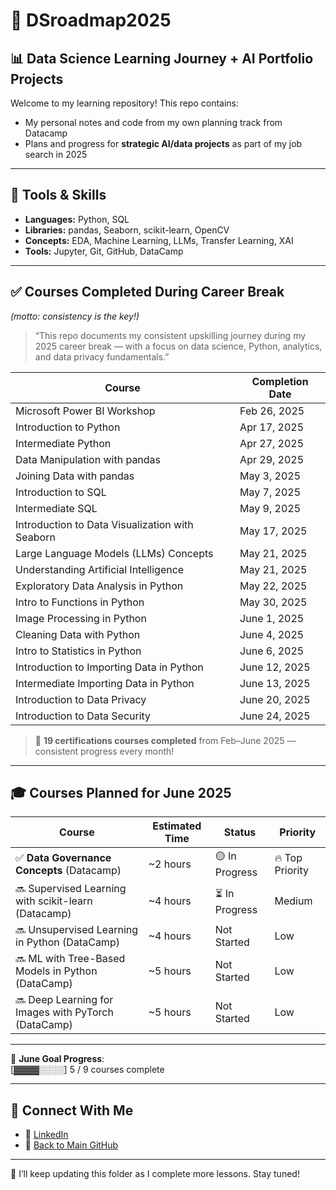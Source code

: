 # 🧭 DSroadmap2025  
## 📊 Data Science Learning Journey + AI Portfolio Projects

Welcome to my learning repository! This repo contains:

- My personal notes and code from my own planning track from Datacamp  
- Plans and progress for **strategic AI/data projects** as part of my job search in 2025

---

## 🧰 Tools & Skills  
- **Languages:** Python, SQL  
- **Libraries:** pandas, Seaborn, scikit-learn, OpenCV  
- **Concepts:** EDA, Machine Learning, LLMs, Transfer Learning, XAI  
- **Tools:** Jupyter, Git, GitHub, DataCamp

---

## ✅ Courses Completed During Career Break  
_(motto: consistency is the key!)_

> “This repo documents my consistent upskilling journey during my 2025 career break — with a focus on data science, Python, analytics, and data privacy fundamentals.”

| **Course**                                      | **Completion Date** |
|------------------------------------------------|----------------------|
| Microsoft Power BI Workshop                    | Feb 26, 2025         |
| Introduction to Python                         | Apr 17, 2025         |
| Intermediate Python                            | Apr 27, 2025         |
| Data Manipulation with pandas                  | Apr 29, 2025         |
| Joining Data with pandas                       | May 3, 2025          |
| Introduction to SQL                            | May 7, 2025          |
| Intermediate SQL                               | May 9, 2025          |
| Introduction to Data Visualization with Seaborn| May 17, 2025         |
| Large Language Models (LLMs) Concepts          | May 21, 2025         |
| Understanding Artificial Intelligence          | May 21, 2025         |
| Exploratory Data Analysis in Python            | May 22, 2025         |
| Intro to Functions in Python                   | May 30, 2025         |
| Image Processing in Python                     | June 1, 2025         |
| Cleaning Data with Python                      | June 4, 2025         |
| Intro to Statistics in Python                  | June 6, 2025         |
| Introduction to Importing Data in Python       | June 12, 2025        |
| Intermediate Importing Data in Python          | June 13, 2025        |
| Introduction to Data Privacy                   | June 20, 2025        |
| Introduction to Data Security                  | June 24, 2025        |

> 🎯 **19 certifications courses completed** from Feb–June 2025 — consistent progress every month!

---

## 🎓 Courses Planned for June 2025

| **Course**                                          | **Estimated Time** | **Status**     | **Priority**    |
| --------------------------------------------------- | ------------------ | -------------- | --------------- |
| ✅ **Data Governance Concepts** (Datacamp)          | \~2 hours         | 🟡 In Progress | 🔥 Top Priority |
| 🔜 Supervised Learning with scikit-learn (Datacamp) | \~4 hours          | ⏳ In Progress  | Medium          |
| 🔜 Unsupervised Learning in Python (DataCamp)       | \~4 hours          | Not Started    | Low             |
| 🔜 ML with Tree-Based Models in Python (DataCamp)   | \~5 hours          | Not Started    | Low             |
| 🔜 Deep Learning for Images with PyTorch (DataCamp) | \~5 hours          | Not Started    | Low             |
  
---

📅 **June Goal Progress**:  
[▓▓▓▓░░░░] 5 / 9 courses complete  

---

## 🔗 Connect With Me

- 💼 [LinkedIn](https://www.linkedin.com/in/nurulsabrina1910/)  
- 📁 [Back to Main GitHub](https://github.com/sabrinaMKE201073)


--- 

🚀 I’ll keep updating this folder as I complete more lessons. Stay tuned!
